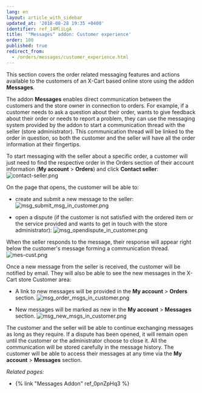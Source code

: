 ```yaml
---
lang: en
layout: article_with_sidebar
updated_at: '2018-08-28 19:35 +0400'
identifier: ref_14MliLgA
title: '"Messages" addon: Customer experience'
order: 100
published: true
redirect_from:
  - /orders/messages/customer_experience.html
---
```

This section covers the order related messaging features and actions available to the customers of an X-Cart based online store using the addon **Messages**.

The addon **Messages** enables direct communication between the customers and the store owner in connection to orders. For example, if a customer needs to ask a question about their order, wants to give feedback about their order or needs to report a problem, they can use the messaging system provided by the addon to start a communication thread with the seller (store administrator). This communication thread will be linked to the order in question, so both the customer and the seller will have all the order information at their fingertips. 

To start messaging with the seller about a specific order, a customer will just need to find the respective order in the Orders section of their account information (**My account** > **Orders**) and click **Contact seller**:
![contact-seller.png]({{site.baseurl}}/attachments/ref_4mlYlOOa/contact-seller.png)

On the page that opens, the customer will be able to:

   * create and submit a new message to the seller:
     ![msg_submit_msg_in_customer.png]({{site.baseurl}}/attachments/ref_14MliLgA/msg_submit_msg_in_customer.png)

   * open a dispute (if the customer is not satisfied with the ordered item or the service provided and wants to get in touch with the store administrator):
     ![msg_opendispute_in_customer.png]({{site.baseurl}}/attachments/ref_14MliLgA/msg_opendispute_in_customer.png)

When the seller responds to the message, their response will appear right below the customer's message forming a communication thread. 
     ![mes-cust.png]({{site.baseurl}}/attachments/ref_4mlYlOOa/mes-cust.png)
   
Once a new message from the seller is received, the customer will be notified by email. They will also be able to see the new messages in the X-Cart store Customer area:

   * A link to new messages will be provided in the **My account** > **Orders** section.
     ![msg_order_msgs_in_customer.png]({{site.baseurl}}/attachments/ref_14MliLgA/msg_order_msgs_in_customer.png)
     
   * New messages will be marked as new in the **My account** > **Messages** section.
     ![msg_new_msgs_in_customer.png]({{site.baseurl}}/attachments/ref_14MliLgA/msg_new_msgs_in_customer.png)
  
The customer and the seller will be able to continue exchanging messages as long as they require. If a dispute has been opened, it will remain open until the customer or the administrator choose to close it. All the communication will be stored carefully in the message history. The customer will be able to access their messages at any time via the **My account** > **Messages** section.



_Related pages:_

   * {% link "Messages Addon" ref_0pnZpHq3 %}
